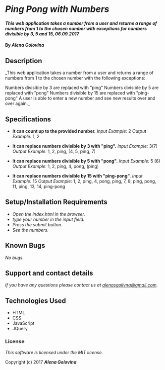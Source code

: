 # _Ping Pong with Numbers_

#### _This web application takes a number from a user and returns a range of numbers from 1 to the chosen number with exceptions for numbers divisible by 3, 5 and 15, 06.09.2017_

#### By _**Alena Golovina**_

## Description

_This web application takes a number from a user and returns a range of numbers from 1 to the chosen number with the following exceptions:

Numbers divisible by 3 are replaced with "ping"
Numbers divisible by 5 are replaced with "pong"
Numbers divisible by 15 are replaced with "ping-pong"
A user is able to enter a new number and see new results over and over again._

## Specifications

* **It can count up to the provided number.**
_Input Example:_ 2
_Output Example:_ 1, 2

* **It can replace numbers divisible by 3 with "ping".**
_Input Example:_ 3(7)
_Output Example:_ 1, 2, ping, (4, 5, ping, 7)

* **It can replace numbers divisible by 5 with "pong".**
_Input Example:_ 5 (6)
_Output Example:_ 1, 2, ping, 4, pong, (ping)

* **It can replace numbers divisible by 15 with "ping-pong".**
_Input Example:_ 15
_Output Example:_ 1, 2, ping, 4, pong, ping, 7, 8, ping, pong, 11, ping, 13, 14, ping-pong

## Setup/Installation Requirements

* _Open the index.html in the browser._
* _type your number in the input field._
* _Press the submit button._
* _See the numbers._

## Known Bugs

_No bugs._

## Support and contact details

_If you have any questions please contact us at alenasgolivna@gmail.com._

## Technologies Used

* HTML
* CSS
* JavaScript
* JQuery

### License

*This software is licensed under the MIT license.*

Copyright (c) 2017 **_Alena Golovina_**
